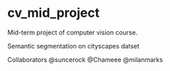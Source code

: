 # cv_mid_project
Mid-term project of computer vision course.

Semantic segmentation on cityscapes datset

Collaborators @suncerock @Chameee @milanmarks
